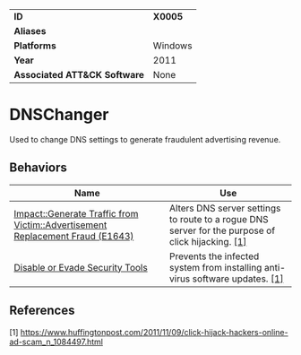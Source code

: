 |||
|---|---|
|**ID**|**X0005**|
|**Aliases**||
|**Platforms**|Windows|
|**Year**|2011|
|**Associated ATT&CK Software**|None|


DNSChanger
==========
Used to change DNS settings to generate fraudulent advertising revenue.

Behaviors
---------
|Name|Use|
|---|---|
|[Impact::Generate Traffic from Victim::Advertisement Replacement Fraud (E1643)](../impact/generate-traffic-from-victim.md)|Alters DNS server settings to route to a rogue DNS server for the purpose of click hijacking. [[1]](#1)|
|[Disable or Evade Security Tools](../defense-evasion/disable-security-tools.md)|Prevents the infected system from installing anti-virus software updates. [[1]](#1)|

References
----------
<a name="1">[1]</a> https://www.huffingtonpost.com/2011/11/09/click-hijack-hackers-online-ad-scam_n_1084497.html

